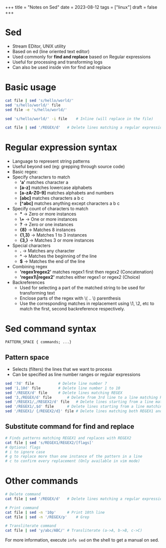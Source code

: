 +++
title = "Notes on Sed"
date = 2023-08-12
tags = ["linux"]
draft = false
+++

# Sed
- Stream EDitor, UNIX utility
- Based on ed (line oriented text editor)
- Used commonly for **find and replace** based on Regular expressions
- Useful for processing and transforming logs
- Can also be used inside vim for find and replace
# Basic usage
```sh
cat file | sed 's/hello/world/'
sed 's/hello/world/' file
sed file -e 's/hello/world/'

sed 's/hello/world/' -i file	# Inline (will replace in the file)

cat file | sed '/REGEX/d'	# Delete lines matching a regular expression
```

# Regular expression syntax
- Language to represent string patterns
- Useful beyond sed (eg: grepping through source code)
- Basic regex: <characters to match><count of characters to match>
- Specify characters to match
  - **'a'** matches character a
  - **[a-z]** matches lowercase alphabets
  - **[a-zA-Z0-9]** matches alphabets and numbers
  - **[abc]** matches characters a b c
  - **[^abc]** matches anything except characters a b c
- Specify count of characters to match
  - **\*** -> Zero or more instances
  - **\\+** -> One or more instances
  - **?** -> Zero or one instances
  - **{8}** -> Matches 8 instances
  - **{1,3}** -> Matches 1 to 3 instances
  - **{3,}** -> Matches 3 or more instances
- Special characters
  - **.** -> Matches any character
  - **^** -> Matches the beginning of the line
  - **$** -> Matches the end of the line
- Combining regex
  - **'regex1regex2'** matches regex1 first then regex2 (Concatenation)
  - **'regex1\\|regex2'** matches either regex1 or regex2 (Choice)
- Backreferences
  - Used for selecting a part of the matched string to be used for transforming text
  - Enclose parts of the regex with \\( .. \\) parenthesis
  - Use the corresponding matches in replacement using \1, \2, etc to match the first, second backreference respectively.

# Sed command syntax
```
PATTERN_SPACE { commands; ...}
```
## Pattern space
- Selects (filters) the lines that we want to process
- Can be specified as line number ranges or regular expressions
```sh
sed '7d' file			# Delete line number 7
sed '1,10d' file		# Delete line number 1 to 10
sed '/REGEX/d' file		# Delete lines matching REGEX
sed '3,/REGEX/d' file		# Delete from 3rd line to a line matching REGEX
sed '/REGEX1/,/REGEX2/d' file	# Delete lines starting from a line matching REGEX1 to a line matching REGEX2
sed '/REGEX1/,$d' file		# Delete lines starting from a line matching REGEX1 till end of file
sed '/REGEX1/ {/REGEX2/d}' file # Delete lines matching both REGEX1 and REGEX2
```

## Substitute command for find and replace
```sh
# Finds patterns matching REGEX1 and replaces with REGEX2
cat file | sed 's/REGEX1/REGEX2/[flags]'
# Optional flags
# i to ignore case
# g to replace more than one instance of the pattern in a line
# c to confirm every replacement (Only available in vim mode)
```

# Other commands
```sh 
# Delete command
cat file | sed '/REGEX/d'	# Delete lines matching a regular expression

# Print command
cat file | sed -n '10p'		# Print 10th line
cat file | sed -n '/REGEX/p'	# Grep

# Transliterate command
cat file | sed 'y/abc/ABC/'	# Transliterate (a->A, b->B, c->C)
```

For more information, execute `info sed` on the shell to get a manual on sed.
